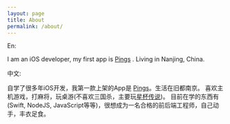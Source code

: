 ```yaml
---
layout: page
title: About
permalink: /about/
---
```


En:

I am an iOS developer, my first app is [Pings](https://itun.es/i6S57tp) .
Living in Nanjing, China. 



中文:

自学了很多年iOS开发，我第一款上架的App是 [Pings](https://itun.es/i6S57tp)。生活在旧都南京。
喜欢主机游戏，打麻将，玩桌游(不喜欢三国杀，主要玩[星杯传说](http://baike.baidu.com/view/4346693.htm))。
目前在学的东西有(Swift, NodeJS, JavaScript等等)，很想成为一名合格的前后端工程师，自己动手，丰衣足食。